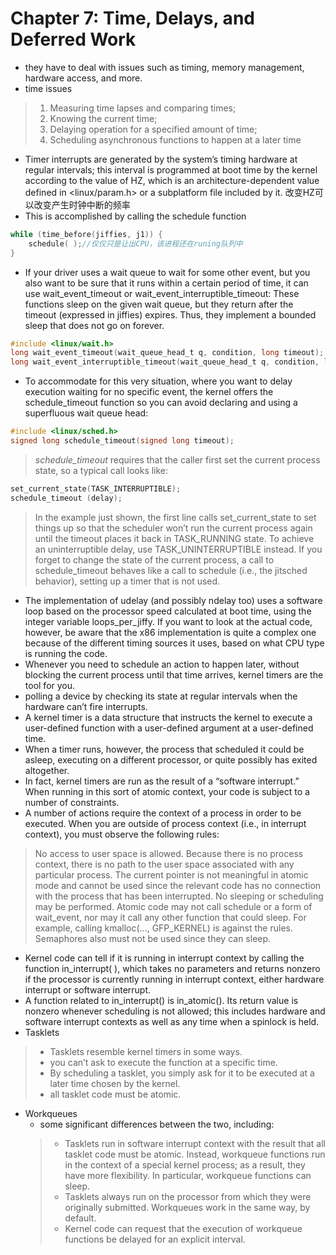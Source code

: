 # Chapter 7: Time, Delays, and Deferred Work
- they have to deal with issues such as timing, memory management, hardware access, and more.
- time issues
> 1. Measuring time lapses and comparing times; 
> 2. Knowing the current time; 
> 3. Delaying operation for a specified amount of time; 
> 4. Scheduling asynchronous functions to happen at a later time
- Timer interrupts are generated by the system’s timing hardware at regular intervals; this interval is programmed at boot time by the kernel according to the value of HZ, which is an architecture-dependent value defined in <linux/param.h> or a subplatform file included by it. 改变HZ可以改变产生时钟中断的频率
- This is accomplished by calling the schedule function
```c
while (time_before(jiffies, j1)) {
    schedule( );//仅仅只是让出CPU，该进程还在runing队列中
}
```
- If your driver uses a wait queue to wait for some other event, but you also want to be sure that it runs within a certain period of time, it can use wait_event_timeout or wait_event_interruptible_timeout: These functions sleep on the given wait queue, but they return after the timeout (expressed in jiffies) expires. Thus, they implement a bounded sleep that does not go on forever. 
```c
#include <linux/wait.h>
long wait_event_timeout(wait_queue_head_t q, condition, long timeout);
long wait_event_interruptible_timeout(wait_queue_head_t q, condition, long timeout);
```
-  To accommodate for this very situation, where you want to delay execution waiting for no specific event, the kernel offers the schedule_timeout function so you can avoid declaring and using a superfluous wait queue head:
```c
#include <linux/sched.h>
signed long schedule_timeout(signed long timeout);
```
> *schedule_timeout* requires that the caller first set the current process state, so a typical call looks like:
```c
set_current_state(TASK_INTERRUPTIBLE);
schedule_timeout (delay);
```
> In the example just shown, the first line calls set_current_state to set things up so that the scheduler won’t run the current process again until the timeout places it back in TASK_RUNNING state. To achieve an uninterruptible delay, use TASK_UNINTERRUPTIBLE instead. If you forget to change the state of the current process, a call to schedule_timeout behaves like a call to schedule (i.e., the jitsched behavior), setting up a timer that is not used.

- The implementation of udelay (and possibly ndelay too) uses a software loop based on the processor speed calculated at boot time, using the integer variable loops_per_jiffy. If you want to look at the actual code, however, be aware that the x86 implementation is quite a complex one because of the different timing sources it uses, based on what CPU type is running the code.
- Whenever you need to schedule an action to happen later, without blocking the current process until that time arrives, kernel timers are the tool for you. 
- polling a device by checking its state at regular intervals when the hardware can’t fire interrupts.
- A kernel timer is a data structure that instructs the kernel to execute a user-defined function with a user-defined argument at a user-defined time. 
- When a timer runs, however, the process that scheduled it could be asleep, executing on a different processor, or quite possibly has exited altogether.
- In fact, kernel timers are run as the result of a “software interrupt.” When running in this sort of atomic context, your code is subject to a number of constraints. 
- A number of actions require the context of a process in order to be executed. When you are outside of process context (i.e., in interrupt context), you must observe the following rules:
> No access to user space is allowed. Because there is no process context, there is no path to the user space associated with any particular process.
> The current pointer is not meaningful in atomic mode and cannot be used since the relevant code has no connection with the process that has been interrupted.
> No sleeping or scheduling may be performed. Atomic code may not call schedule or a form of wait_event, nor may it call any other function that could sleep. For example, calling kmalloc(..., GFP_KERNEL) is against the rules. Semaphores also must not be used since they can sleep.
- Kernel code can tell if it is running in interrupt context by calling the function in_interrupt( ), which takes no parameters and returns nonzero if the processor is currently running in interrupt context, either hardware interrupt or software interrupt.
- A function related to in_interrupt() is in_atomic(). Its return value is nonzero whenever scheduling is not allowed; this includes hardware and software interrupt contexts as well as any time when a spinlock is held. 
- Tasklets
> - Tasklets resemble kernel timers in some ways.
> - you can’t ask to execute the function at a specific time. 
> - By scheduling a tasklet, you simply ask for it to be executed at a later time chosen by the kernel. 
> - all tasklet code must be atomic.
- Workqueues
  - some significant differences between the two, including:
  > - Tasklets run in software interrupt context with the result that all tasklet code must be atomic. Instead, workqueue functions run in the context of a special kernel process; as a result, they have more flexibility. In particular, workqueue functions can sleep.
  > - Tasklets always run on the processor from which they were originally submitted. Workqueues work in the same way, by default.
  > - Kernel code can request that the execution of workqueue functions be delayed for an explicit interval.